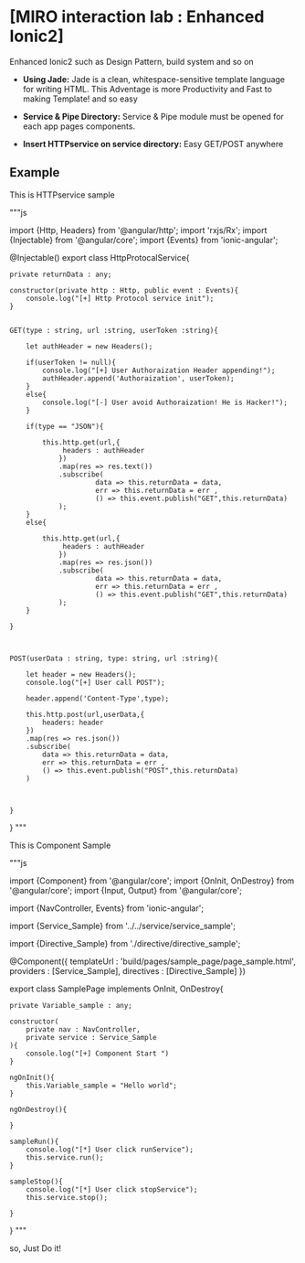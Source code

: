 # [MIRO interaction lab : Enhanced Ionic2]

Enhanced Ionic2 such as Design Pattern, build system and so on

* **Using Jade:** Jade is a clean, whitespace-sensitive template language for writing HTML.
This Adventage is more Productivity and Fast to making Template! and so easy

* **Service & Pipe Directory:** Service & Pipe module must be opened for each app pages components.

* **Insert HTTPservice on service directory:** Easy GET/POST anywhere


## Example

This is HTTPservice sample

"""js

import {Http, Headers} from '@angular/http';
import 'rxjs/Rx';
import {Injectable} from '@angular/core';
import {Events} from 'ionic-angular';

@Injectable()
export class HttpProtocalService{
    
    private returnData : any;
    
    constructor(private http : Http, public event : Events){
        console.log("[+] Http Protocol service init");
    }
    
  
    GET(type : string, url :string, userToken :string){
            
        let authHeader = new Headers();
        
        if(userToken != null){
            console.log("[+] User Authoraization Header appending!");
            authHeader.append('Authoraization', userToken);
        }
        else{
            console.log("[-] User avoid Authoraization! He is Hacker!");
        }
        
        if(type == "JSON"){
            
            this.http.get(url,{
                 headers : authHeader
                })
                .map(res => res.text())
                .subscribe(
                         data => this.returnData = data,
                         err => this.returnData = err ,
                         () => this.event.publish("GET",this.returnData)
                );
        }
        else{
            
            this.http.get(url,{
                 headers : authHeader
                })
                .map(res => res.json())
                .subscribe(
                         data => this.returnData = data,
                         err => this.returnData = err ,
                         () => this.event.publish("GET",this.returnData)
                );            
        }
        
    }

    
    
    POST(userData : string, type: string, url :string){
        
        let header = new Headers();
        console.log("[+] User call POST");
        
        header.append('Content-Type',type);
  
        this.http.post(url,userData,{
            headers: header
        })
        .map(res => res.json())
        .subscribe(
            data => this.returnData = data,
            err => this.returnData = err ,
            () => this.event.publish("POST",this.returnData)
        )
        
  
        
    }

    
}
"""


This is Component Sample

"""js

import {Component} from '@angular/core';
import {OnInit, OnDestroy} from '@angular/core';
import {Input, Output} from '@angular/core'; 

import {NavController, Events} from 'ionic-angular';

import {Service_Sample} from '../../service/service_sample';

import {Directive_Sample} from './directive/directive_sample';

@Component({
    templateUrl : 'build/pages/sample_page/page_sample.html',
    providers : [Service_Sample],
    directives : [Directive_Sample]
})

export class SamplePage implements OnInit, OnDestroy{
    
    private Variable_sample : any;
    
    constructor(
        private nav : NavController,
        private service : Service_Sample
    ){
        console.log("[+] Component Start ")
    }
    
    ngOnInit(){
        this.Variable_sample = "Hello world";
    }
    
    ngOnDestroy(){
       
    }
    
    sampleRun(){
        console.log("[*] User click runService");
        this.service.run();
    }
    
    sampleStop(){
        console.log("[*] User click stopService");
        this.service.stop();
        
    }
    
}
"""

so, Just Do it!
